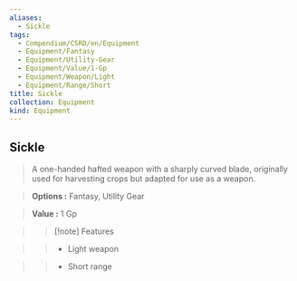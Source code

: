 ```yaml
---
aliases:
  - Sickle
tags:
  - Compendium/CSRD/en/Equipment
  - Equipment/Fantasy
  - Equipment/Utility-Gear
  - Equipment/Value/1-Gp
  - Equipment/Weapon/Light
  - Equipment/Range/Short
title: Sickle
collection: Equipment
kind: Equipment
---
```

## Sickle    
    
>A one-handed hafted weapon with a sharply curved blade, originally used for harvesting crops but adapted for use as a weapon.    
> **Options :** Fantasy, Utility Gear    
> **Value :** 1 Gp    
>>[!note] Features    
>> - Light weapon    
>> - Short range